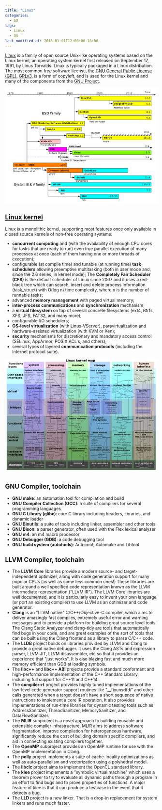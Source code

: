 ```yaml
---
title: "Linux"
categories:
  - SD
tags:
  - Linux
  - OS
last_modified_at: 2013-01-01T12:00:00-10:00
---
```


[Linux](https://www.linux.org) is a family of open source Unix-like operating systems based on the Linux kernel, an operating system kernel first released on September 17, 1991, by Linus Torvalds. Linux is typically packaged in a Linux distribution. The most common free software license, the [GNU General Public License (GPL)](https://en.wikipedia.org/wiki/GNU_General_Public_License), [GPLv3](https://www.gnu.org/licenses/gpl-3.0.html), is a form of copyleft, and is used for the Linux kernel and many of the components from the [GNU Project](https://www.gnu.org).

![](/assets/images/posts/2013-01-01-Linux/UnixTimeline.png)

## [Linux kernel](https://git.kernel.org)

Linux is a monolithic kernel, supporting most features once only available in closed source kernels of non-free operating systems:

- **concurrent computing** and (with the availability of enough CPU cores for tasks that are ready to run) even true parallel execution of many processes at once (each of them having one or more threads of execution);
- configurable (at compile time) and tunable (at running time) **task schedulers** allowing preemptive multitasking (both in user mode and, since the 2.6 series, in kernel mode); The **Completely Fair Scheduler (CFS)** is the default scheduler of Linux since 2007 and it uses a red-black tree which can search, insert and delete process information (task_struct) with O(log n) time complexity, where n is the number of runnable tasks;
- advanced **memory management** with paged virtual memory;
- **inter-process communications** and **synchronization** mechanism;
- a **virtual filesystem** on top of several concrete filesystems (ext4, Btrfs, XFS, JFS, FAT32, and many more);
- configurable I/O schedulers;
- **OS-level virtualization** (with Linux-VServer), paravirtualization and hardware-assisted virtualization (with KVM or Xen);
- **security** mechanisms for discretionary and mandatory access control (SELinux, AppArmor, POSIX ACL's, and others);
- several types of layered **communication protocols** (including the Internet protocol suite).

![](/assets/images/posts/2013-01-01-Linux/LinuxKernelMap.png)

## GNU Compiler, toolchain

- **GNU make**: an automation tool for compilation and build
- **GNU Compiler Collection (GCC)**: a suite of compilers for several programming languages
- **GNU C Library (glibc)**: core C library including headers, libraries, and dynamic loader
- **GNU Binutils**: a suite of tools including linker, assembler and other tools
- **GNU Bison**: a parser generator, often used with the Flex lexical analyser
- **GNU m4**: an m4 macro processor
- **GNU Debugger (GDB)**: a code debugging tool
- **GNU build system (autotools)**: Autoconf, Automake and Libtool

## LLVM Compiler, toolchain

- The **LLVM Core** libraries provide a modern source- and target-independent optimizer, along with code generation support for many popular CPUs (as well as some less common ones!) These libraries are built around a well specified code representation known as the LLVM intermediate representation ("LLVM IR"). The LLVM Core libraries are well documented, and it is particularly easy to invent your own language (or port an existing compiler) to use LLVM as an optimizer and code generator.
- **Clang** is an "LLVM native" C/C++/Objective-C compiler, which aims to deliver amazingly fast compiles, extremely useful error and warning messages and to provide a platform for building great source level tools. The Clang Static Analyzer and clang-tidy are tools that automatically find bugs in your code, and are great examples of the sort of tools that can be built using the Clang frontend as a library to parse C/C++ code.
- The **LLDB** project builds on libraries provided by LLVM and Clang to provide a great native debugger. It uses the Clang ASTs and expression parser, LLVM JIT, LLVM disassembler, etc so that it provides an experience that "just works". It is also blazing fast and much more memory efficient than GDB at loading symbols.
- The **libc++** and **libc++ ABI** projects provide a standard conformant and high-performance implementation of the C++ Standard Library, including full support for C++11 and C++14.
- The **compiler-rt** project provides highly tuned implementations of the low-level code generator support routines like "__fixunsdfdi" and other calls generated when a target doesn't have a short sequence of native instructions to implement a core IR operation. It also provides implementations of run-time libraries for dynamic testing tools such as AddressSanitizer, ThreadSanitizer, MemorySanitizer, and DataFlowSanitizer.
- The **MLIR** subproject is a novel approach to building reusable and extensible compiler infrastructure. MLIR aims to address software fragmentation, improve compilation for heterogeneous hardware, significantly reduce the cost of building domain specific compilers, and aid in connecting existing compilers together.
- The **OpenMP** subproject provides an OpenMP runtime for use with the OpenMP implementation in Clang.
- The **polly** project implements a suite of cache-locality optimizations as well as auto-parallelism and vectorization using a polyhedral model.
- The **libclc** project aims to implement the OpenCL standard library.
- The **klee** project implements a "symbolic virtual machine" which uses a theorem prover to try to evaluate all dynamic paths through a program in an effort to find bugs and to prove properties of functions. A major feature of klee is that it can produce a testcase in the event that it detects a bug.
- The **LLD** project is a new linker. That is a drop-in replacement for system linkers and runs much faster.

